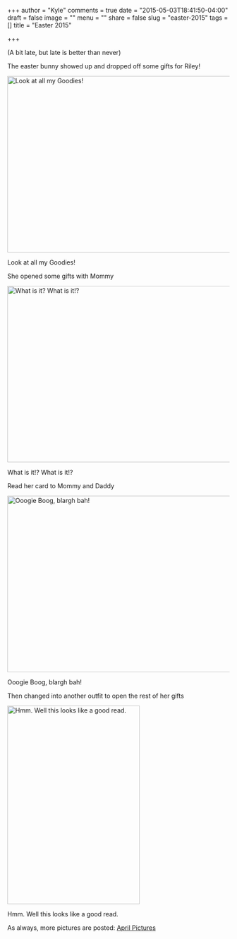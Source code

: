 +++
author = "Kyle"
comments = true
date = "2015-05-03T18:41:50-04:00"
draft = false
image = ""
menu = ""
share = false
slug = "easter-2015"
tags = []
title = "Easter 2015"

+++

(A bit late, but late is better than never)

The easter bunny showed up and dropped off some gifts for Riley!

<!--more-->

<a href="http://photos.kyleandarica.com/Family/Riley-Marie/20150401-to-20140430/i-HJwvBks/A" target="_blank">
	<img src="http://photos.kyleandarica.com/Family/Riley-Marie/20150401-to-20140430/i-HJwvBks/0/M/IMG_7043-M.jpg" alt="Look at all my Goodies!" width="600" height="400" />
</a>
<p class="caption">Look at all my Goodies!</p>

She opened some gifts with Mommy

<a href="http://photos.kyleandarica.com/Family/Riley-Marie/20150401-to-20140430/i-KNqmqmG/A" target="_blank">
	<img src="http://photos.kyleandarica.com/Family/Riley-Marie/20150401-to-20140430/i-KNqmqmG/0/M/IMG_7061-M.jpg" alt="What is it? What is it!?" width="600" height="400" />
</a>
<p class="caption">What is it!? What is it!?</p>

Read her card to Mommy and Daddy

<a href="http://photos.kyleandarica.com/Family/Riley-Marie/20150401-to-20140430/i-5Hz6jfz/A" target="_blank">
	<img src="http://photos.kyleandarica.com/Family/Riley-Marie/20150401-to-20140430/i-5Hz6jfz/0/M/IMG_7069-M.jpg" alt="Ooogie Boog, blargh bah!" width="600" height="400" />
</a>
<p class="caption">Ooogie Boog, blargh bah!</p>

Then changed into another outfit to open the rest of her gifts

<a href="http://photos.kyleandarica.com/Family/Riley-Marie/20150401-to-20140430/i-XV6k84G/A" target="_blank">
	<img src="http://photos.kyleandarica.com/Family/Riley-Marie/20150401-to-20140430/i-XV6k84G/0/M/IMG_7089-M.jpg" alt="Hmm. Well this looks like a good read." width="300" height="450" />
</a>
<p class="caption">Hmm. Well this looks like a good read.</p>


As always, more pictures are posted: <a href="http://photos.kyleandarica.com/Family/Riley-Marie/20150401-to-20140430/" target="_blank">April Pictures</a>
